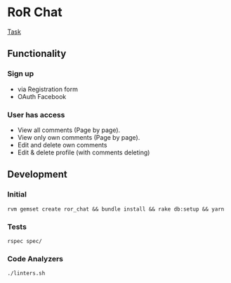 # RoR Chat

[Task](https://gist.github.com/fee1good/a58e125ee6b89e466825efbb07737a77)

## Functionality

### Sign up
- via Registration form
- OAuth Facebook
### User has access
- View all comments (Page by page).
- View only own comments (Page by page).
- Edit and delete own comments
- Edit & delete profile (with comments deleting)

## Development
### Initial
`rvm gemset create ror_chat && bundle install && rake db:setup && yarn`
### Tests
`rspec spec/`
### Code Analyzers
`./linters.sh`
